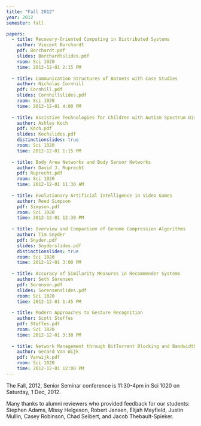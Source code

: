 ```yaml
---
title: "Fall 2012"
year: 2012
semester: fall

papers:
  - title: Recovery-Oriented Computing in Distributed Systems
    author: Vincent Borchardt
    pdf: Borchardt.pdf
    slides: Borchardtslides.pdf
    room: Sci 1020
    time: 2012-12-01 2:15 PM
 
  - title: Communication Structures of Botnets with Case Studies
    author: Nicholas Cornhill
    pdf: Cornhill.pdf
    slides: Cornhillslides.pdf
    room: Sci 1020
    time: 2012-12-01 4:00 PM
 
  - title: Assistive Technologies for Children with Autism Spectrum Disorders
    author: Ashley Koch
    pdf: Koch.pdf
    slides: Kochslides.pdf
    distinctionslides: true
    room: Sci 1020
    time: 2012-12-01 1:15 PM
 
  - title: Body Area Networks and Body Sensor Networks
    author: David J. Ruprecht
    pdf: Ruprecht.pdf
    room: Sci 1020
    time: 2012-12-01 11:30 AM
 
  - title: Evolutionary Artificial Intelligence in Video Games
    author: Reed Simpson
    pdf: Simpson.pdf
    room: Sci 1020
    time: 2012-12-01 12:30 PM
 
  - title: Overview and Comparison of Genome Compression Algorithms
    author: Tim Snyder
    pdf: Snyder.pdf
    slides: Snyderslides.pdf
    distinctionslides: true
    room: Sci 1020
    time: 2012-12-01 3:00 PM
 
  - title: Accuracy of Similarity Measures in Recommender Systems
    author: Seth Sorensen
    pdf: Sorensen.pdf
    slides: Sorensenslides.pdf
    room: Sci 1020
    time: 2012-12-01 1:45 PM
 
  - title: Modern Approaches to Gesture Recognition
    author: Scott Steffes
    pdf: Steffes.pdf
    room: Sci 1020
    time: 2012-12-01 3:30 PM
 
  - title: Network Management through BitTorrent Blocking and Bandwidth Shaping by ISPs
    author: Gerard Van Wijk
    pdf: Vanwijk.pdf 
    room: Sci 1020
    time: 2012-12-01 12:00 PM
---
```


The Fall, 2012, Senior Seminar conference is 11:30-4pm in Sci 1020 on Saturday, 1 Dec, 2012.

Many thanks to alumni reviewers who provided feedback for our students: Stephen Adams, Missy Helgeson, Robert Jansen, Elijah Mayfield, Justin Mullin, Casey Robinson, Chad Seibert, and Jacob Thebault-Spieker.
